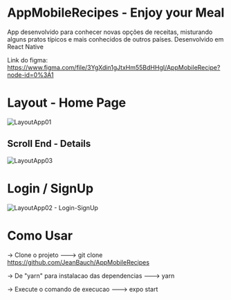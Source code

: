 # AppMobileRecipes - Enjoy your Meal
App desenvolvido para conhecer novas opções de receitas, misturando alguns pratos típicos e mais conhecidos de outros países. Desenvolvido em React Native

Link do figma: https://www.figma.com/file/3YgXdin1gJtxHm55BdHHgI/AppMobileRecipe?node-id=0%3A1

# Layout - Home Page
![LayoutApp01](https://user-images.githubusercontent.com/61170558/118379782-88926100-b5b3-11eb-9ce3-25e44a0d21a6.PNG)
## Scroll End - Details
![LayoutApp03](https://user-images.githubusercontent.com/61170558/118379843-0fdfd480-b5b4-11eb-8865-28bd72281d34.PNG)

# Login / SignUp
![LayoutApp02 - Login-SignUp](https://user-images.githubusercontent.com/61170558/118379794-b1b2f180-b5b3-11eb-9dbf-c68b2bf27d22.PNG)


# Como Usar
-> Clone o projeto
---> git clone https://github.com/JeanBauch/AppMobileRecipes

-> De "yarn" para instalacao das dependencias
---> yarn

-> Execute o comando de execucao
---> expo start


